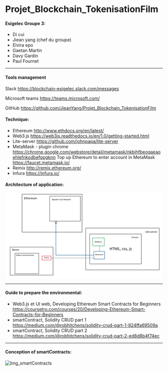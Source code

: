 # Projet_Blockchain_TokenisationFilm

#### Esigelec Groupe 3:
- Di cui
- Jiean yang (chef du groupe)
- Elvira epo
- Gaetan Martin
- Davy Gardin
- Paul Fournet

---

#### Tools management
Slack https://blockchain-esigelec.slack.com/messages

Microsoft teams https://teams.microsoft.com/

GitHub https://github.com/JieanYang/Projet_Blockchain_TokenisationFilm

#### Technique:
- Ethereum http://www.ethdocs.org/en/latest/
- Web3.js https://web3js.readthedocs.io/en/1.0/getting-started.html
- Lite-server https://github.com/johnpapa/lite-server
- MetaMask - plugin chrome https://chrome.google.com/webstore/detail/metamask/nkbihfbeogaeaoehlefnkodbefgpgknn
  Top up Ethereum to enter account in MetaMask https://faucet.metamask.io/
- Remix http://remix.ethereum.org/
- Infura https://infura.io/

#### Architecture of application:
![Img_architectureApplication](https://raw.githubusercontent.com/JieanYang/Projet_Blockchain_TokenisationFilm/master/ArchitectureConception/ArchitectureApplication.png)

---

#### Guide to prepare the environmental:
- Web3.js et UI web, Developing Ethereum Smart Contracts for Beginners https://coursetro.com/courses/20/Developing-Ethereum-Smart-Contracts-for-Beginners
- smartContract, Solidity CRUD part 1 https://medium.com/@robhitchens/solidity-crud-part-1-824ffa69509a
- smartContract, Solidity CRUD part 2 https://medium.com/@robhitchens/solidity-crud-part-2-ed8d8b4f74ec

---
#### Conception of smartContracts:
![Img_smartContracts](https://raw.githubusercontent.com/JieanYang/Projet_Blockchain_TokenisationFilm/master/ArchitectureConception/database_smartContract.jpg)
